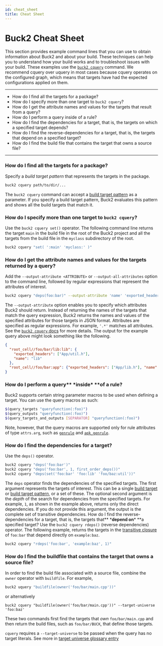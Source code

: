 ```yaml
---
id: cheat_sheet
title: Cheat Sheet
---
```


# Buck2 Cheat Sheet

This section provides example command lines that you can use to obtain
information about Buck2 and about your build. These techniques can help you to
understand how your build works and to troubleshoot issues with your build.
These examples use the [`buck2 cquery`](../query/cquery) command. We recommend
cquery over uquery in most cases because cquery operates on the configured
graph, which means that targets have had the expected configurations applied on
them.

---

- How do I find all the targets for a package?
- How do I specify more than one target to `buck2 cquery`?
- How do I get the attribute names and values for the targets that result from a
  query?
- How do I perform a query inside of a rule?
- How do I find the dependencies for a target, that is, the targets on which a
  specified target depends?
- How do I find the reverse-dependencies for a target, that is, the targets that
  depend on a specified target?
- How do I find the build file that contains the target that owns a source file?

---

### How do I find all the targets for a package?

Specify a _build target pattern_ that represents the targets in the package.

```sh
buck2 cquery path/to/dir/...
```

The `buck2 cquery` command can accept a
[build target pattern](../../concepts/target_pattern) as a parameter. If you
specify a build target pattern, Buck2 evaluates this pattern and shows all the
build targets that match it.

### How do I specify more than one target to `buck2 cquery`?

Use the `buck2 cquery set()` operator. The following command line returns the
target `main` in the build file in the root of the Buck2 project and all the
targets from the build file in the `myclass` subdirectory of the root.

```sh
buck2 cquery "set( ':main' 'myclass:' )"
```

### How do I get the attribute names and values for the targets returned by a query?

Add the `--output-attribute <ATTRIBUTE>` or `--output-all-attributes` option to
the command line, followed by regular expressions that represent the attributes
of interest.

```sh
buck2 cquery "deps(foo:bar)" --output-attribute 'name' 'exported_headers'
```

The `--output-attribute` option enables you to specify which attributes Buck2
should return. Instead of returning the names of the targets that match the
query expression, Buck2 returns the names and values of the specified attributes
for those targets in JSON format. Attributes are specified as regular
expressions. For example, `'.*'` matches all attributes. See the
[`buck2 cquery` docs](../query/cquery) for more details. The output for the
example query above might look something like the following.

```json
{
  "root_cell//foo/bar/lib:lib": {
    "exported_headers": ["App/util.h"],
    "name": "lib"
  },
  "root_cell//foo/bar:app": {"exported_headers": ["App/lib.h"], "name": "app"}
}
```

### How do I perform a query** \***inside**\* **of a rule?

Buck2 supports certain string parameter macros to be used when defining a
target. You can use the query macros as such:

```sh
$(query_targets "queryfunction(:foo)")
$(query_outputs "queryfunction(:foo)")
$(query_targets_and_outputs [SEPARATOR] "queryfunction(:foo)")
```

Note, however, that the query macros are supported only for rule attributes of
type `attrs.arg`, such as [`genrule`](../../prelude/globals/#genrule) and
[`apk_genrule`](../../prelude/globals/#apk_genrule).

### How do I find the dependencies for a target?

Use the `deps()` operator.

```sh
buck2 cquery "deps('foo:bar')"
buck2 cquery "deps('foo:bar', 1, first_order_deps())"
buck2 cquery "deps(set('foo:bar' 'foo:lib' 'foo/baz:util'))"
```

The `deps` operator finds the dependencies of the specified targets. The first
argument represents the targets of interest. This can be a single
[build target](../../concepts/build_target) or
[build target pattern](../../concepts/target_pattern), or a set of these. The
optional second argument is the _depth_ of the search for dependencies from the
specified targets. For example, `1`, as shown in the example above, returns only
the direct dependencies. If you do not provide this argument, the output is the
complete set of transitive dependencies. How do I find the reverse-dependencies
for a target, that is, the targets that** \***depend on**\* **a specified
target? Use the `buck2 cquery rdeps()` (reverse dependencies) operator. The
following example, returns the targets in the
[transitive closure](https://en.wikipedia.org/wiki/Transitive_closure) of
`foo:bar` that depend directly on `example:baz`.

```sh
buck2 cquery "rdeps('foo:bar', 'example:baz', 1)"
```

### How do I find the buildfile that contains the target that owns a source file?

In order to find the build file associated with a source file, combine the
`owner` operator with `buildfile`. For example,

```sh
buck2 uquery "buildfile(owner('foo/bar/main.cpp'))"
```

or alternatively

```
buck2 cquery "buildfile(owner('foo/bar/main.cpp'))" --target-universe 'foo:baz'
```

These two commands first find the targets that _own_ `foo/bar/main.cpp` and then
return the build files, such as `foo/bar/BUCK`, that define those targets.

`cquery` requires a `--target-universe` to be passed when the query has no
target literals. See more in
[target universe glossary entry](../concepts/glossary.md#target-universe)
